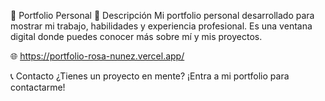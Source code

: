 📁 Portfolio Personal
📖 Descripción
Mi portfolio personal desarrollado para mostrar mi trabajo, habilidades y experiencia profesional. Es una ventana digital donde puedes conocer más sobre mí y mis proyectos.


🌐 https://portfolio-rosa-nunez.vercel.app/

📞 Contacto
¿Tienes un proyecto en mente? ¡Entra a mi portfolio para contactarme!
